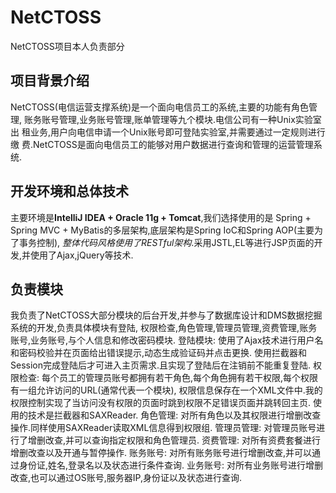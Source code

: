 # NetCTOSS
NetCTOSS项目本人负责部分

## 项目背景介绍
NetCTOSS(电信运营支撑系统)是一个面向电信员工的系统,主要的功能有角色管理,
账务账号管理,业务账号管理,账单管理等九个模块.电信公司有一种Unix实验室出
租业务,用户向电信申请一个Unix账号即可登陆实验室,并需要通过一定规则进行缴
费.NetCTOSS是面向电信员工的能够对用户数据进行查询和管理的运营管理系统.

## 开发环境和总体技术
主要环境是**IntelliJ IDEA + Oracle 11g + Tomcat**,我们选择使用的是
Spring + Spring MVC + MyBatis的多层架构,底层架构是Spring IoC和Spring AOP(主要为了事务控制),
*整体代码风格使用了RESTful架构*.采用JSTL,EL等进行JSP页面的开发,并使用了Ajax,jQuery等技术.

## 负责模块
我负责了NetCTOSS大部分模块的后台开发,并参与了数据库设计和DMS数据挖掘系统的开发,负责具体模块有登陆,
权限检查,角色管理,管理员管理,资费管理,账务账号,业务账号,与个人信息和修改密码模块.
登陆模块: 使用了Ajax技术进行用户名和密码校验并在页面给出错误提示,动态生成验证码并点击更换.
使用拦截器和Session完成登陆后才可进入主页需求.且实现了登陆后在注销前不能重复登陆.
权限检查: 每个员工的管理员账号都拥有若干角色,每个角色拥有若干权限,每个权限有一组允许访问的URL(通常代表一个模块),
权限信息保存在一个XML文件中.我的权限控制实现了当访问没有权限的页面时跳到权限不足错误页面并跳转回主页.
使用的技术是拦截器和SAXReader.
角色管理: 对所有角色以及其权限进行增删改查操作.同样使用SAXReader读取XML信息得到权限组.
管理员管理: 对管理员账号进行了增删改查,并可以查询指定权限和角色管理员.
资费管理: 对所有资费套餐进行增删改查以及开通与暂停操作.
账务账号: 对所有账务账号进行增删改查,并可以通过身份证,姓名,登录名以及状态进行条件查询.
业务账号: 对所有业务账号进行增删改查,也可以通过OS账号,服务器IP,身份证以及状态进行查询.
